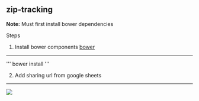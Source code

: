 ## zip-tracking

**Note:** Must first install bower dependencies

Steps

1) Install bower components [bower](https://bower.io/)
-------------------------------------------------------
'''
bower install
'''

2) Add sharing url from google sheets
---------------------------------------------------------
![](https://content.screencast.com/users/wtgeographer/folders/Jing/media/331b25ee-ec22-49ae-9983-014b49a7465c/2018-01-02_2347.png)<!-- .element height="50%" width="50%" -->